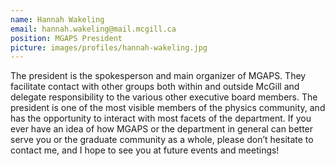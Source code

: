 ```yaml
---
name: Hannah Wakeling
email: hannah.wakeling@mail.mcgill.ca
position: MGAPS President
picture: images/profiles/hannah-wakeling.jpg
---
```


The president is the spokesperson and main organizer of MGAPS. They facilitate contact with other groups both within and outside McGill and delegate responsibility to the various other executive board members. The president is one of the most visible members of the physics community, and has the opportunity to interact with most facets of the department. If you ever have an idea of how MGAPS or the department in general can better serve you or the graduate community as a whole, please don’t hesitate to contact me, and I hope to see you at future events and meetings!